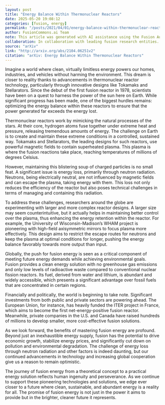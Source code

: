 ```yaml
---
layout: post
title: "Energy Balance Within Thermonuclear Reactors"
date: 2025-05-20 19:08:12
categories: [fusion, energy]
permalink: "/posts/2021/04/01/energy-balance-within-thermonuclear-reactors/"
author: FusionCommons.ai Team
note: This article was generated with AI assistance using the Fusion Authority Engine, developed by Travis Frye.
collaboration: In collaboration with leading fusion research entities.
source: "arXiv"
link: "http://arxiv.org/abs/2104.06251v2"
citation: "arXiv: Energy Balance Within Thermonuclear Reactors"
---
```


Imagine a world where clean, virtually limitless energy powers our homes, industries, and vehicles without harming the environment. This dream is closer to reality thanks to advancements in thermonuclear reactor technology, particularly through innovative designs like Tokamaks and Stellarators. Since the debut of the first fusion reactor in 1978, scientists have been on a quest to harness the power of the sun here on Earth. While significant progress has been made, one of the biggest hurdles remains: optimizing the energy balance within these reactors to ensure that the power generated far exceeds the energy lost.

Thermonuclear reactors work by mimicking the natural processes of the stars. At their core, hydrogen atoms fuse together under extreme heat and pressure, releasing tremendous amounts of energy. The challenge on Earth is to create and maintain these extreme conditions in a controlled, sustained way. Tokamaks and Stellarators, the leading designs for such reactors, use powerful magnetic fields to contain superheated plasma. This plasma is where the fusion reactions take place, reaching temperatures of millions of degrees Celsius.

However, maintaining this blistering soup of charged particles is no small feat. A significant issue is energy loss, primarily through neutron radiation. Neutrons, being electrically neutral, are not influenced by magnetic fields and can escape the plasma, taking energy with them. This loss not only reduces the efficiency of the reactor but also poses technical challenges in terms of managing and containing this radiation.

To address these challenges, researchers around the globe are experimenting with larger and more complex reactor designs. A larger size may seem counterintuitive, but it actually helps in maintaining better control over the plasma, thus enhancing the energy retention within the reactor. For example, the University of Wisconsin-Madison’s WHAM project is pioneering with high-field axisymmetric mirrors to focus plasma more effectively. This design aims to restrict the escape routes for neutrons and keep the plasma at optimal conditions for longer, pushing the energy balance favorably towards more output than input.

Globally, the push for fusion energy is seen as a critical component of meeting future energy demands while achieving environmental goals. Fusion provides a clean energy solution with no greenhouse gas emissions and only low levels of radioactive waste compared to conventional nuclear fission reactors. Its fuel, derived from water and lithium, is abundant and widely accessible, which presents a significant advantage over fossil fuels that are concentrated in certain regions.

Financially and politically, the world is beginning to take note. Significant investments from both public and private sectors are powering ahead. The European Union, for instance, has heavily funded the ITER project in France, which aims to become the first net-energy-positive fusion reactor. Meanwhile, private companies in the U.S. and Canada have raised hundreds of millions to develop smaller, more cost-effective fusion solutions.

As we look forward, the benefits of mastering fusion energy are profound. Beyond just an inexhaustible energy supply, fusion has the potential to drive economic growth, stabilize energy prices, and significantly cut down on pollution and environmental degradation. The challenge of energy loss through neutron radiation and other factors is indeed daunting, but our continued advancements in technology and increasing global cooperation give us a reason to remain optimistic.

The journey of fusion energy from a theoretical concept to a practical energy solution reflects human ingenuity and perseverance. As we continue to support these pioneering technologies and solutions, we edge ever closer to a future where clean, sustainable, and abundant energy is a reality for all. The promise of fusion energy is not just in the power it aims to provide but in the brighter, cleaner future it represents.
